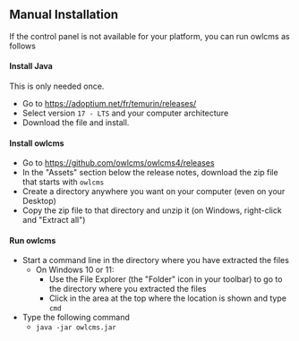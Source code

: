 ## Manual Installation

If the control panel is not available for your platform, you can run owlcms as follows

#### Install Java

This is only needed once.

- Go to https://adoptium.net/fr/temurin/releases/
- Select version `17 - LTS` and your computer architecture
- Download the file and install.

#### Install owlcms

- Go to https://github.com/owlcms/owlcms4/releases
- In the "Assets" section below the release notes, download the zip file that starts with `owlcms`
- Create a directory anywhere you want on your computer (even on your Desktop)
- Copy the zip file to that directory and unzip it (on Windows, right-click and "Extract all")

#### Run owlcms

- Start a command line in the directory where you have extracted the files
  - On Windows 10 or 11:
    - Use the File Explorer (the "Folder" icon in your toolbar) to go to the directory where you extracted the files
    - Click in the area at the top where the location is shown and type `cmd`
- Type the following command
  - ```java -jar owlcms.jar```